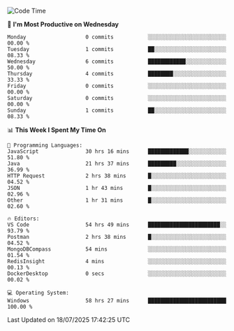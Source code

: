 <!--START_SECTION:waka-->
![Code Time](http://img.shields.io/badge/Code%20Time-5%2C348%20hrs%2023%20mins-blue)

📅 **I'm Most Productive on Wednesday** 

```text
Monday                   0 commits           ░░░░░░░░░░░░░░░░░░░░░░░░░   00.00 % 
Tuesday                  1 commits           ██░░░░░░░░░░░░░░░░░░░░░░░   08.33 % 
Wednesday                6 commits           ████████████░░░░░░░░░░░░░   50.00 % 
Thursday                 4 commits           ████████░░░░░░░░░░░░░░░░░   33.33 % 
Friday                   0 commits           ░░░░░░░░░░░░░░░░░░░░░░░░░   00.00 % 
Saturday                 0 commits           ░░░░░░░░░░░░░░░░░░░░░░░░░   00.00 % 
Sunday                   1 commits           ██░░░░░░░░░░░░░░░░░░░░░░░   08.33 % 
```


📊 **This Week I Spent My Time On** 

```text
💬 Programming Languages: 
JavaScript               30 hrs 16 mins      █████████████░░░░░░░░░░░░   51.80 % 
Java                     21 hrs 37 mins      █████████░░░░░░░░░░░░░░░░   36.99 % 
HTTP Request             2 hrs 38 mins       █░░░░░░░░░░░░░░░░░░░░░░░░   04.52 % 
JSON                     1 hr 43 mins        █░░░░░░░░░░░░░░░░░░░░░░░░   02.96 % 
Other                    1 hr 31 mins        █░░░░░░░░░░░░░░░░░░░░░░░░   02.60 % 

🔥 Editors: 
VS Code                  54 hrs 49 mins      ███████████████████████░░   93.79 % 
Postman                  2 hrs 38 mins       █░░░░░░░░░░░░░░░░░░░░░░░░   04.52 % 
MongoDBCompass           54 mins             ░░░░░░░░░░░░░░░░░░░░░░░░░   01.54 % 
RedisInsight             4 mins              ░░░░░░░░░░░░░░░░░░░░░░░░░   00.13 % 
DockerDesktop            0 secs              ░░░░░░░░░░░░░░░░░░░░░░░░░   00.02 % 

💻 Operating System: 
Windows                  58 hrs 27 mins      █████████████████████████   100.00 % 
```


 Last Updated on 18/07/2025 17:42:25 UTC
<!--END_SECTION:waka-->
